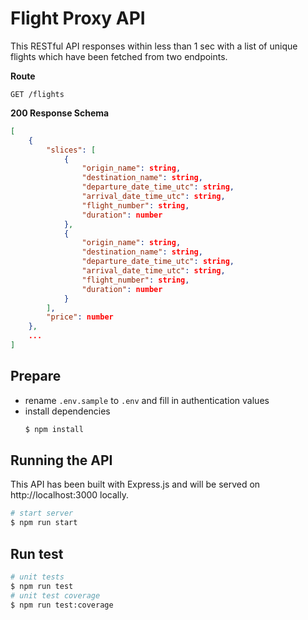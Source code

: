 # Flight Proxy API

This RESTful API responses within less than 1 sec with a list of unique flights which have been fetched from two endpoints.

**Route**

`GET /flights`

**200 Response Schema**

```json
[
    {
        "slices": [
            {
                "origin_name": string,
                "destination_name": string,
                "departure_date_time_utc": string,
                "arrival_date_time_utc": string,
                "flight_number": string,
                "duration": number
            },
            {
                "origin_name": string,
                "destination_name": string,
                "departure_date_time_utc": string,
                "arrival_date_time_utc": string,
                "flight_number": string,
                "duration": number
            }
        ],
        "price": number
    },
    ...
]
```

## Prepare

- rename `.env.sample` to `.env` and fill in authentication values
- install dependencies
  ```bash
  $ npm install
  ```

## Running the API

This API has been built with Express.js and will be served on http://localhost:3000 locally.

```bash
# start server
$ npm run start
```

## Run test

```bash
# unit tests
$ npm run test
# unit test coverage
$ npm run test:coverage
```

